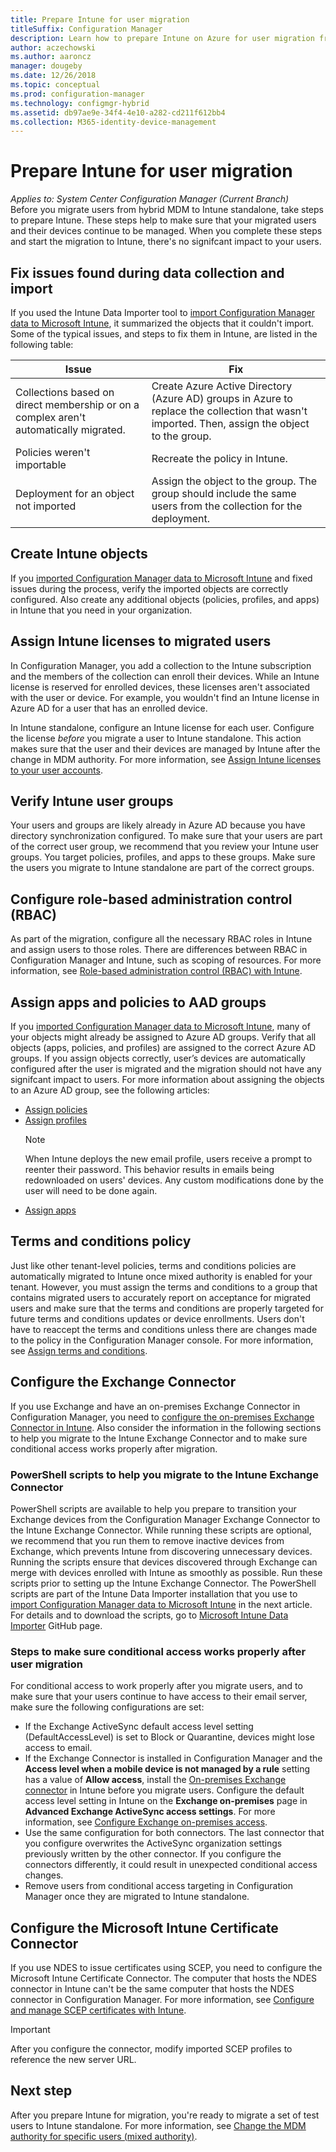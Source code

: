 ```yaml
---
title: Prepare Intune for user migration
titleSuffix: Configuration Manager
description: Learn how to prepare Intune on Azure for user migration from hybrid MDM.
author: aczechowski
ms.author: aaroncz
manager: dougeby
ms.date: 12/26/2018
ms.topic: conceptual
ms.prod: configuration-manager
ms.technology: configmgr-hybrid
ms.assetid: db97ae9e-34f4-4e10-a282-cd211f612bb4
ms.collection: M365-identity-device-management
---
```


# Prepare Intune for user migration 

*Applies to: System Center Configuration Manager (Current Branch)*    
Before you migrate users from hybrid MDM to Intune standalone, take steps to prepare Intune. These steps help to make sure that your migrated users and their devices continue to be managed. When you complete these steps and start the migration to Intune, there's no signifcant impact to your users.  

## Fix issues found during data collection and import
If you used the Intune Data Importer tool to [import Configuration Manager data to Microsoft Intune](migrate-import-data.md), it summarized the objects that it couldn't import. Some of the typical issues, and steps to fix them in Intune, are listed in the following table: 

|Issue  |Fix  |
|---------|---------|
|Collections based on direct membership or on a complex aren't automatically migrated.|Create Azure Active Directory (Azure AD) groups in Azure to replace the collection that wasn't imported. Then, assign the object to the group.|
|Policies weren't importable |Recreate the policy in Intune.|
|Deployment for an object not imported|Assign the object to the group. The group should include the same users from the collection for the deployment.|

## Create Intune objects 
If you [imported Configuration Manager data to Microsoft Intune](migrate-import-data.md) and fixed issues during the process, verify the imported objects are correctly configured. Also create any additional objects (policies, profiles, and apps) in Intune that you need in your organization. 

## Assign Intune licenses to migrated users
In Configuration Manager, you add a collection to the Intune subscription and the members of the collection can enroll their devices. While an Intune license is reserved for enrolled devices, these licenses aren't associated with the user or device. For example, you wouldn't find an Intune license in Azure AD for a user that has an enrolled device. 

In Intune standalone, configure an Intune license for each user. Configure the license *before* you migrate a user to Intune standalone. This action makes sure that the user and their devices are managed by Intune after the change in MDM authority. For more information, see [Assign Intune licenses to your user accounts](https://docs.microsoft.com/intune/licenses-assign). 

## Verify Intune user groups
Your users and groups are likely already in Azure AD because you have directory synchronization configured. To make sure that your users are part of the correct user group, we recommend that you review your Intune user groups. You target policies, profiles, and apps to these groups. Make sure the users you migrate to Intune standalone are part of the correct groups. 

## Configure role-based administration control (RBAC)
As part of the migration, configure all the necessary RBAC roles in Intune and assign users to those roles. There are differences between RBAC in Configuration Manager and Intune, such as scoping of resources. For more information, see
[Role-based administration control (RBAC) with Intune](https://docs.microsoft.com/intune/role-based-access-control).

## Assign apps and policies to AAD groups
If you [imported Configuration Manager data to Microsoft Intune](migrate-import-data.md), many of your objects might already be assigned to Azure AD groups. Verify that all objects (apps, policies, and profiles) are assigned to the correct Azure AD groups. If you assign objects correctly, user’s devices are automatically configured after the user is migrated and the migration should not have any signifcant impact to users. For more information about assigning the objects to an Azure AD group, see the following articles: 
- [Assign policies](https://docs.microsoft.com/intune/get-started-policies)  
- [Assign profiles](https://docs.microsoft.com/intune/device-profile-assign)  
    > [!NOTE]  
    > When Intune deploys the new email profile, users receive a prompt to reenter their password. This behavior results in emails being redownloaded on users' devices. Any custom modifications done by the user will need to be done again. 
- [Assign apps](https://docs.microsoft.com/intune/get-started-apps) 

## Terms and conditions policy
Just like other tenant-level policies, terms and conditions policies are automatically migrated to Intune once mixed authority is enabled for your tenant.  However, you must assign the terms and conditions to a group that contains migrated users to accurately report on acceptance for migrated users and make sure that the terms and conditions are properly targeted for future terms and conditions updates or device enrollments. Users don't have to reaccept the terms and conditions unless there are changes made to the policy in the Configuration Manager console. For more information, see [Assign terms and conditions](https://docs.microsoft.com/intune/enrollment/terms-and-conditions-create#create-terms-and-conditions).

## Configure the Exchange Connector
If you use Exchange and have an on-premises Exchange Connector in Configuration Manager, you need to [configure the on-premises Exchange Connector in Intune](https://docs.microsoft.com/intune/exchange-connector-install). Also consider the information in the following sections to help you migrate to the Intune Exchange Connector and to make sure conditional access works properly after migration.

### PowerShell scripts to help you migrate to the Intune Exchange Connector 
PowerShell scripts are available to help you prepare to transition your Exchange devices from the Configuration Manager Exchange Connector to the Intune Exchange Connector. While running these scripts are optional, we recommend that you run them to remove inactive devices from Exchange, which prevents Intune from discovering unnecessary devices. Running the scripts ensure that devices discovered through Exchange can merge with devices enrolled with Intune as smoothly as possible. Run these scripts prior to setting up the Intune Exchange Connector. The PowerShell scripts are part of the Intune Data Importer installation that you use to [import Configuration Manager data to Microsoft Intune](migrate-import-data.md) in the next article. For details and to download the scripts, go to [Microsoft Intune Data Importer](https://github.com/ConfigMgrTools/Intune-Data-Importer) GitHub page.

### Steps to make sure conditional access works properly after user migration
For conditional access to work properly after you migrate users, and to make sure that your users continue to have access to their email server, make sure the following configurations are set:
- If the Exchange ActiveSync default access level setting (DefaultAccessLevel) is set to Block or Quarantine, devices might lose access to email. 
- If the Exchange Connector is installed in Configuration Manager and the **Access level when a mobile device is not managed by a rule** setting has a value of **Allow access**, install the [On-premises Exchange connector](https://docs.microsoft.com/intune/conditional-access-exchange-create#configure-exchange-on-premises-access) in Intune before you migrate users. Configure the default access level setting in Intune on the **Exchange on-premises** page in **Advanced Exchange ActiveSync access settings**. For more information, see [Configure Exchange on-premises access](https://docs.microsoft.com/intune/conditional-access-exchange-create#configure-exchange-on-premises-access).
- Use the same configuration for both connectors. The last connector that you configure overwrites the ActiveSync organization settings previously written by the other connector. If you configure the connectors differently, it could result in unexpected conditional access changes.
- Remove users from conditional access targeting in Configuration Manager once they are migrated to Intune standalone.

## Configure the Microsoft Intune Certificate Connector
If you use NDES to issue certificates using SCEP, you need to configure the Microsoft Intune Certificate Connector. The computer that hosts the NDES connector in Intune can't be the same computer that hosts the NDES connector in Configuration Manager. For more information, see [Configure and manage SCEP certificates with Intune](https://docs.microsoft.com/intune/certificates-scep-configure). 

> [!Important]    
> After you configure the connector, modify imported SCEP profiles to reference the new server URL.

## Next step
After you prepare Intune for migration, you're ready to migrate a set of test users to Intune standalone. For more information, see [Change the MDM authority for specific users (mixed authority)](migrate-mixed-authority.md).


